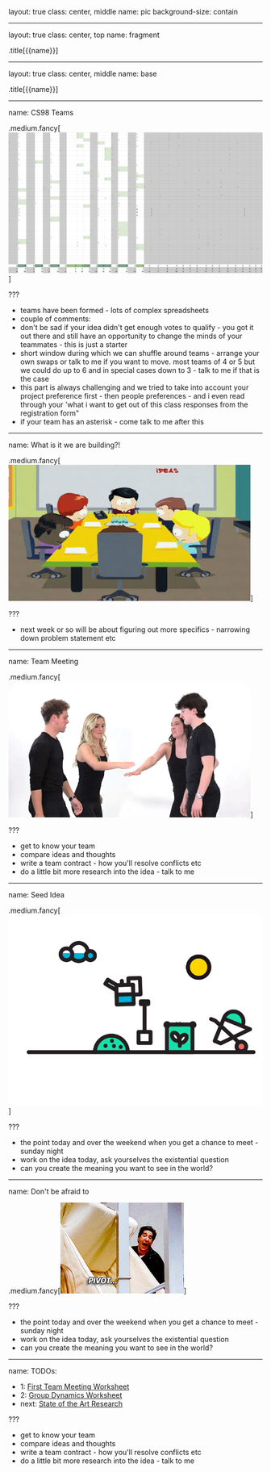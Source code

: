 layout: true
class: center, middle
name: pic
background-size: contain

---

layout: true
class: center, top
name: fragment

.title[{{name}}]

---
layout: true
class: center, middle
name: base

.title[{{name}}]



---
name: CS98 Teams

.medium.fancy[![](img/algo.jpg)]


???
* teams have been formed - lots of complex spreadsheets
* couple of comments:
* don't be sad if your idea didn't get enough votes to qualify - you got it out there and still have an opportunity to change the minds of your teammates - this is just a starter
* short window during which we can shuffle around teams - arrange your own swaps or talk to me if you want to move.  most teams of 4 or 5 but we could do up to 6 and in special cases down to 3 - talk to me if that is the case
* this part is always challenging and we tried to take into account your project preference first - then people preferences - and i even read through your 'what i want to get out of this class responses from the registration form"
* if your team has an asterisk - come talk to me after this



---
name: What is it we are building?!

.medium.fancy[![](img/ideas.gif)]


???
* next week or so will be about figuring out more specifics - narrowing down problem statement etc



---
name: Team Meeting

.medium.fancy[![](img/skating.gif)]



???
* get to know your team
* compare ideas and thoughts
* write a team contract - how you'll resolve conflicts etc
* do a little bit more research into the idea - talk to me



---
name: Seed Idea

.medium.fancy[![](img/seed.gif)]



???
* the point today and over the weekend when you get a chance to meet - sunday night
* work on the idea today, ask yourselves the existential question
* can you create the meaning you want to see in the world?




---
name: Don't be afraid to

.medium.fancy[![](img/pivot.gif)]



???
* the point today and over the weekend when you get a chance to meet - sunday night
* work on the idea today, ask yourselves the existential question
* can you create the meaning you want to see in the world?




---
name: TODOs:

* 1: [First Team Meeting Worksheet](../../projects/milestones/first-meeting)
* 2: [Group Dynamics Worksheet](../../projects/milestones/group-dynamics-worksheet)
* next: [State of the Art Research](../../projects/milestones/project-research)


???
* get to know your team
* compare ideas and thoughts
* write a team contract - how you'll resolve conflicts etc
* do a little bit more research into the idea - talk to me







